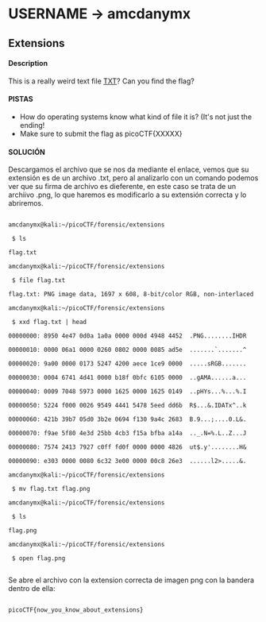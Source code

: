 # USERNAME -> amcdanymx

## Extensions

#### Description

  This is a really weird text file [TXT](https://jupiter.challenges.picoctf.org/static/e7e5d188621ee705ceeb0452525412ef/flag.txt)? Can you find the flag?
  
#### PISTAS
- How do operating systems know what kind of file it is? (It's not just the ending!
- Make sure to submit the flag as picoCTF{XXXXX}


#### SOLUCIÓN

Descargamos el archivo que se nos da mediante el enlace, vemos que su extensión es de un archivo .txt, pero al analizarlo con un comando podemos ver que su firma de archivo es dieferente, en este caso se trata de un archiivo .png, lo que haremos es modificarlo a su extensión correcta y lo abriremos.

```

amcdanymx@kali:~/picoCTF/forensic/extensions

 $ ls

flag.txt

amcdanymx@kali:~/picoCTF/forensic/extensions

 $ file flag.txt

flag.txt: PNG image data, 1697 x 608, 8-bit/color RGB, non-interlaced

amcdanymx@kali:~/picoCTF/forensic/extensions

 $ xxd flag.txt | head

00000000: 8950 4e47 0d0a 1a0a 0000 000d 4948 4452  .PNG........IHDR

00000010: 0000 06a1 0000 0260 0802 0000 0085 ad5e  .......`.......^

00000020: 9a00 0000 0173 5247 4200 aece 1ce9 0000  .....sRGB.......

00000030: 0004 6741 4d41 0000 b18f 0bfc 6105 0000  ..gAMA......a...

00000040: 0009 7048 5973 0000 1625 0000 1625 0149  ..pHYs...%...%.I

00000050: 5224 f000 0026 9549 4441 5478 5eed dd6b  R$...&.IDATx^..k

00000060: 421b 39b7 05d0 3b2e 0694 f130 9a4c 2683  B.9...;....0.L&.

00000070: f9ae 5f80 4e3d 25bb 4cb3 f15a bfba a14a  .._.N=%.L..Z...J

00000080: 7574 2413 7927 c0ff fd0f 0000 0000 4826  ut$.y'........H&

00000090: e303 0000 0080 6c32 3e00 0000 00c8 26e3  ......l2>.....&.

amcdanymx@kali:~/picoCTF/forensic/extensions

 $ mv flag.txt flag.png

amcdanymx@kali:~/picoCTF/forensic/extensions

 $ ls

flag.png

amcdanymx@kali:~/picoCTF/forensic/extensions

 $ open flag.png


```


Se abre el archivo con la extension correcta de imagen png con la bandera dentro de ella:

```

picoCTF{now_you_know_about_extensions}

```